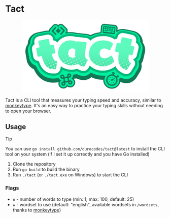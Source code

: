 # Tact

<div align="center">
  <img src="./logo.png" width="400" />
</div>

Tact is a CLI tool that measures your typing speed and accuracy, similar to [monkeytype](https://monkeytype.com/). It's an easy way to practice your typing skills without needing to open your browser.

## Usage

> [!TIP]
> You can use `go install github.com/durocodes/tact@latest` to install the CLI tool on your system (if I set it up correctly and you have Go installed)

1. Clone the repository
2. Run `go build` to build the binary
3. Run `./tact` (or `./tact.exe` on Windows) to start the CLI

### Flags

- `n` - number of words to type (min: 1, max: 100, default: 25)
- `w` - wordset to use (default: "english", available wordsets in `/wordsets`, thanks to [monkeytype](https://github.com/monkeytypegame/monkeytype/tree/master/frontend/static/languages))
